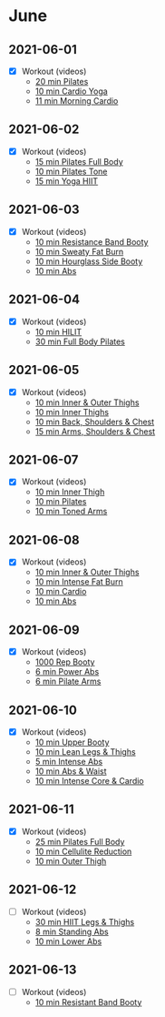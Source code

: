 
# June

## 2021-06-01  
- [X] Workout (videos)
  - [20 min Pilates](https://www.youtube.com/watch?v=Dt2FyFYRmes)
  - [10 min Cardio Yoga](https://www.youtube.com/watch?v=W-Jqbw0BWX0)
  - [11 min Morning Cardio](https://www.bilibili.com/video/BV1zA411g7ca)
  
## 2021-06-02
- [X] Workout (videos)
  - [15 min Pilates Full Body](https://www.youtube.com/watch?v=TZxzFaSLj_Y)  
  - [10 min Pilates Tone](https://www.youtube.com/watch?v=lULmgJ2vUJI)
  - [15 min Yoga HIIT](https://www.youtube.com/watch?v=bPpEAUEuNa0)

## 2021-06-03
- [X] Workout (videos)
  - [10 min Resistance Band Booty](https://www.youtube.com/watch?v=jijfJcwCdBc)
  - [10 min Sweaty Fat Burn](https://www.youtube.com/watch?v=ZxGDdba_h18)  
  - [10 min Hourglass Side Booty](https://www.youtube.com/watch?v=BCZjD3TBVJI)
  - [10 min Abs](https://www.youtube.com/watch?v=XxZlND8PS9s)
  
## 2021-06-04
- [X] Workout (videos)
  - [10 min HILIT](https://www.youtube.com/watch?v=9AxdoCqmF7U)
  - [30 min Full Body Pilates](https://www.youtube.com/watch?v=1pboutL80N0)
    
## 2021-06-05
- [X] Workout (videos)
  - [10 min Inner & Outer Thighs](https://www.youtube.com/watch?v=EUruBzhv7Kk)
  - [10 min Inner Thighs](https://www.youtube.com/watch?v=kcZ7K8MmRiQ)
  - [10 min Back, Shoulders & Chest](https://www.youtube.com/watch?v=wc4njG8wJ58)
  - [15 min Arms, Shoulders & Chest](https://www.youtube.com/watch?v=uNfZF6gLMP0)

## 2021-06-07
- [X] Workout (videos)  
  - [10 min Inner Thigh](https://www.youtube.com/watch?v=GLf-NNHK8I4)
  - [10 min Pilates](https://www.youtube.com/watch?v=LhGmNiBfFrA)
  - [10 min Toned Arms](https://www.youtube.com/watch?v=UnNImpebWA8)  
  
## 2021-06-08
- [X] Workout (videos)  
  - [10 min Inner & Outer Thighs](https://www.youtube.com/watch?v=kcflrjP-eEE)
  - [10 min Intense Fat Burn](https://www.youtube.com/watch?v=ZjEZpV2YSpg)
  - [10 min Cardio](https://www.youtube.com/watch?v=fUJjsUn9bCo)
  - [10 min Abs](https://www.youtube.com/watch?v=3yL0klflL0M)
  
## 2021-06-09
- [X] Workout (videos)
  - [1000 Rep Booty](https://www.youtube.com/watch?v=3o0W29EGN04)
  - [6 min Power Abs](https://www.youtube.com/watch?v=OiutMJAor44)
  - [6 min Pilate Arms](https://www.youtube.com/watch?v=6pMBYreOZVY)


## 2021-06-10
- [X] Workout (videos)
  - [10 min Upper Booty](https://www.youtube.com/watch?v=LSoZ07FjrjE)
  - [10 min Lean Legs & Thighs](https://www.youtube.com/watch?v=vzZlwZLilo4)
  - [5 min Intense Abs](https://www.youtube.com/watch?v=GW5MLOUja6E)
  - [10 min Abs & Waist](https://www.youtube.com/watch?v=4cBqecduQXA)
  - [10 min Intense Core & Cardio](https://www.youtube.com/watch?v=8izAsIrRLnM)

## 2021-06-11
- [X] Workout (videos)    
  - [25 min Pilates Full Body](https://www.youtube.com/watch?v=yrBJYj1n5zU)
  - [10 min Cellulite Reduction](https://www.youtube.com/watch?v=ay-97ik-uE8)
  - [10 min Outer Thigh](https://www.youtube.com/watch?v=kCO5EYFX-b0)
  
## 2021-06-12
- [ ] Workout (videos) 
  - [30 min HIIT Legs & Thighs](https://www.youtube.com/watch?v=F1uy8c5XoZM)
  - [8 min Standing Abs](https://www.youtube.com/watch?v=n3z8NTpr61o)
  - [10 min Lower Abs](https://www.youtube.com/watch?v=6Zd4N1HfPb8)

## 2021-06-13
- [ ] Workout (videos)   
  - [10 min Resistant Band Booty](https://www.youtube.com/watch?v=5IsJYT7OqRw)
